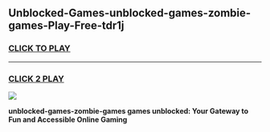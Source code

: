 
## Unblocked-Games-unblocked-games-zombie-games-Play-Free-tdr1j
<h3>
<a href="https://premium76.site?title=unblocked-games-zombie-games&ref=23A">CLICK TO PLAY</a></h3>
<hr>

<h3>
<a href="https://premium76.site?title=unblocked-games-zombie-games&ref=23A">CLICK 2 PLAY</a>
  
</h3>

<a href="https://premium76.site?title=unblocked-games-zombie-games&ref=23A"><img src="https://clearcache.store/games.png"></a>


**unblocked-games-zombie-games games unblocked: Your Gateway to Fun and Accessible Online Gaming**
